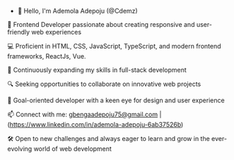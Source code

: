 - 👋 Hello, I'm Ademola Adepoju (@Cdemz)

🚀 Frontend Developer passionate about creating responsive and user-friendly web experiences

💻 Proficient in HTML, CSS, JavaScript, TypeScript, and modern frontend frameworks, ReactJs, Vue.

🌱 Continuously expanding my skills in full-stack development

🔍 Seeking opportunities to collaborate on innovative web projects

🎯 Goal-oriented developer with a keen eye for design and user experience

📫 Connect with me: gbengaadepoju75@gmail.com | (https://www.linkedin.com/in/ademola-adepoju-6ab37526b)

🛠️ Open to new challenges and always eager to learn and grow in the ever-evolving world of web development

<!---
Cdemz/Cdemz is a ✨ special ✨ repository because its `README.md` (this file) appears on your GitHub profile.
You can click the Preview link to take a look at your changes.
--->
